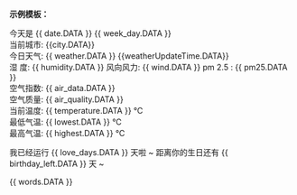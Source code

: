 **示例模板：**

今天是 {{ date.DATA }} {{ week_day.DATA }}  
当前城市: {{city.DATA}}  
今日天气: {{ weather.DATA }} {{weatherUpdateTime.DATA}}  
湿       度: {{ humidity.DATA }} 
风向风力: {{ wind.DATA }} 
pm 2.5  : {{ pm25.DATA }}  
空气指数: {{ air_data.DATA }}   
空气质量: {{ air_quality.DATA }}   
当前温度: {{ temperature.DATA }} ℃   
最低气温: {{ lowest.DATA }} ℃  
最高气温: {{ highest.DATA }} ℃  

我已经运行 {{ love_days.DATA }} 天啦 ~ 
距离你的生日还有 {{ birthday_left.DATA }} 天 ~  

{{ words.DATA }}	
